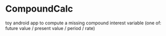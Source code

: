 # CompoundCalc
toy android app to compute a missing compound interest variable (one of: future value / present value / period / rate)
